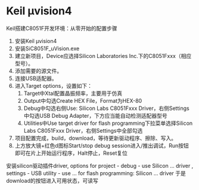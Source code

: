 # Keil μvision4

Keil搭建C8051F开发环境：从零开始的配置步骤

1. 安装Keil μvision4
2. 安装SiC8051F\_uVision.exe
3. 建立新项目，Device应选择Silicon Laboratories Inc.下的C8051Fxxx（相应型号）。
4. 添加需要的源文件。
5. 连接USB适配器。
6. 进入Target options，设置如下：
   1. Target中Xtal配置晶振频率，主要用于仿真
   2. Output中勾选Create HEX File，Format为HEX-80
   3. Debug中勾选右侧Use: Silicon Labs C8051Fxxx Driver，右侧Settings中勾选USB Debug Adapter，下方应当能自动检测适配器型号
   4. Utilities中Use target driver for flash programming下拉菜单选择Silicon Labs C8051Fxxx Driver，右侧Settings中全部勾选
7. 项目配置完成，build，download，等待更新驱动程序、擦除、写入。
8. 上方放大镜+红色d图标Start/stop debug session进入/推出调试，Run按钮即可在片上开始运行程序，Halt停止，Reset复位

安装silicon驱动插件driver, options for project - debug - use Silicon ... driver , settings - USB utility - use ... for flash programming: Silicon ... driver 于是download的按钮进入可用状态，可读写

